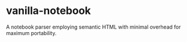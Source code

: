 # vanilla-notebook
A notebook parser employing semantic HTML with minimal overhead for maximum portability.
